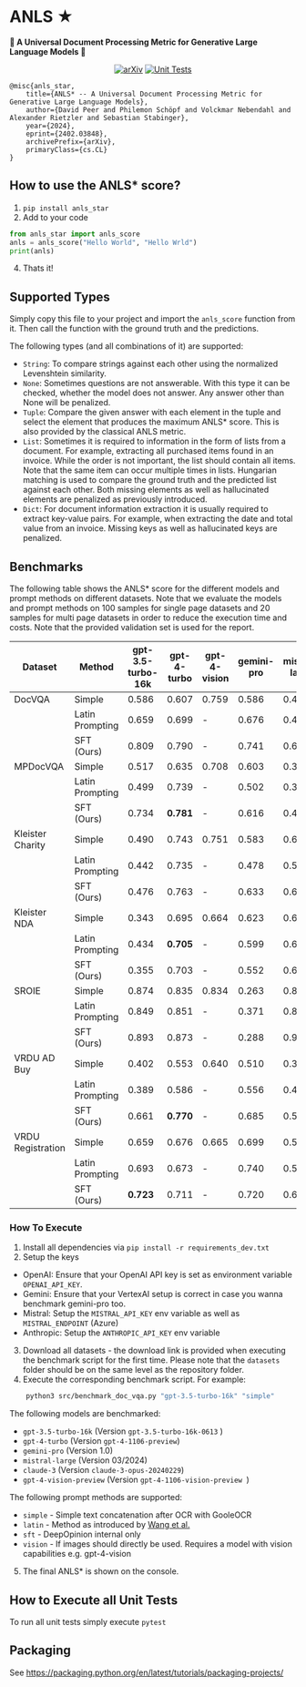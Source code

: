 # ANLS ★
**🌟 A Universal Document Processing Metric for Generative Large Language Models 🌟**

<div align="center">

<a href="">[![arXiv](https://img.shields.io/badge/arXiv-2402.03848-30C251.svg)](https://arxiv.org/abs/2402.03848)</a>
<a href="">![Unit Tests](https://github.com/deepopinion/anls_star_metric/actions/workflows/test.yml/badge.svg)</a>

</div>

    @misc{anls_star,
        title={ANLS* -- A Universal Document Processing Metric for Generative Large Language Models}, 
        author={David Peer and Philemon Schöpf and Volckmar Nebendahl and Alexander Rietzler and Sebastian Stabinger},
        year={2024},
        eprint={2402.03848},
        archivePrefix={arXiv},
        primaryClass={cs.CL}
    }

## How to use the ANLS* score?
1. `pip install anls_star`
2. Add to your code

```python
from anls_star import anls_score
anls = anls_score("Hello World", "Hello Wrld")
print(anls)
```

4. Thats it!

## Supported Types
Simply copy this file to your project and import the `anls_score` function from it. Then call the function with the ground truth and the predictions. 

The following types (and all combinations of it) are supported:
- `String`: To compare strings against each other using the normalized Levenshtein similarity.
- `None`: Sometimes questions are not answerable. With this type it can be checked, whether the model does not answer. Any answer other than None will be penalized.
- `Tuple`: Compare the given answer with each element in the tuple and select the element that produces the maximum ANLS* score. This is also provided by the classical ANLS metric.
- `List`: Sometimes it is required to information in the form of lists from a document. For example, extracting all purchased items found in an invoice. While the order is not important, the list should contain all items. Note that the same item can occur multiple times in lists. Hungarian matching is used to compare the ground truth and the predicted list against each other. Both missing elements as well as hallucinated elements are penalized as previously introduced.
- `Dict`: For document information extraction it is usually required to extract key-value pairs. For example, when extracting the date and total value from an invoice. Missing keys as well as hallucinated keys are penalized.

## Benchmarks

The following table shows the ANLS* score for the different models and prompt methods on different datasets. Note that we evaluate the models and prompt methods on 100 samples for single page datasets and 20 samples for multi page datasets in order to reduce the execution time and costs. Note that the provided validation set is used for the report.


<!-- Use the following page to convert to latex for the paper https://tableconvert.com/markdown-to-latex -->
| Dataset           | Method          | gpt-3.5-turbo-16k | gpt-4-turbo | gpt-4-vision | gemini-pro | mistral-large  | claude-3  |
| ----------------- | --------------- | ----------------- | ----------- | ------------ | ---------- | -------------- | --------- |
| DocVQA            | Simple          | 0.586             | 0.607       | 0.759        | 0.586      | 0.445          | 0.768     |
|                   | Latin Prompting | 0.659             | 0.699       | -            | 0.676      | 0.447          | 0.762     |
|                   | SFT (Ours)      | 0.809             | 0.790       | -            | 0.741      | 0.648          | **0.831** |
| MPDocVQA          | Simple          | 0.517             | 0.635       | 0.708        | 0.603      | 0.364          | 0.636     |
|                   | Latin Prompting | 0.499             | 0.739       | -            | 0.502      | 0.335          | 0.438     |
|                   | SFT (Ours)      | 0.734             | **0.781**   | -            | 0.616      | 0.476          | 0.575     |
| Kleister Charity  | Simple          | 0.490             | 0.743       | 0.751        | 0.583      | 0.652          | **0.800** |
|                   | Latin Prompting | 0.442             | 0.735       | -            | 0.478      | 0.576          | 0.787     |
|                   | SFT (Ours)      | 0.476             | 0.763       | -            | 0.633      | 0.657          | 0.786     |
| Kleister NDA      | Simple          | 0.343             | 0.695       | 0.664        | 0.623      | 0.637          | 0.673     |
|                   | Latin Prompting | 0.434             | **0.705**   | -            | 0.599      | 0.624          | 0.67      |
|                   | SFT (Ours)      | 0.355             | 0.703       | -            | 0.552      | 0.641          | 0.677     |
| SROIE             | Simple          | 0.874             | 0.835       | 0.834        | 0.263      | 0.855          | 0.933     |
|                   | Latin Prompting | 0.849             | 0.851       | -            | 0.371      | 0.863          | 0.926     |
|                   | SFT (Ours)      | 0.893             | 0.873       | -            | 0.288      | 0.905          | **0.949** |
| VRDU AD Buy       | Simple          | 0.402             | 0.553       | 0.640        | 0.510      | 0.386          | 0.577     |
|                   | Latin Prompting | 0.389             | 0.586       | -            | 0.556      | 0.435          | 0.608     |
|                   | SFT (Ours)      | 0.661             | **0.770**   | -            | 0.685      | 0.594          | 0.633     |
| VRDU Registration | Simple          | 0.659             | 0.676       | 0.665        | 0.699      | 0.579          | 0.685     |
|                   | Latin Prompting | 0.693             | 0.673       | -            | 0.740      | 0.587          | 0.715     |
|                   | SFT (Ours)      | **0.723**         | 0.711       | -            | 0.720      | 0.639          | 0.705     |


### How To Execute
1. Install all dependencies via `pip install -r requirements_dev.txt`
2. Setup the keys
 - OpenAI: Ensure that your OpenAI API key is set as environment variable `OPENAI_API_KEY`. 
 - Gemini: Ensure that your VertexAI setup is correct in case you wanna benchmark gemini-pro too.
 - Mistral: Setup the `MISTRAL_API_KEY` env variable as well as `MISTRAL_ENDPOINT` (Azure)
 - Anthropic: Setup the `ANTHROPIC_API_KEY` env variable
3. Download all datasets - the download link is provided when executing the benchmark script for the first time. Please note that the `datasets` folder should be on the same level as the repository folder.
4. Execute the corresponding benchmark script. For example:

```bash
    python3 src/benchmark_doc_vqa.py "gpt-3.5-turbo-16k" "simple"
```

The following models are benchmarked:
- `gpt-3.5-turbo-16k`       (Version `gpt-3.5-turbo-16k-0613` )
- `gpt-4-turbo`             (Version `gpt-4-1106-preview`)
- `gemini-pro`              (Version 1.0)
- `mistral-large`           (Version 03/2024)
- `claude-3`                (Version `claude-3-opus-20240229`)
- `gpt-4-vision-preview`    (Version `gpt-4-1106-vision-preview	`)

The following prompt methods are supported:
- `simple` - Simple text concatenation after OCR with GooleOCR
- `latin` - Method as introduced by [Wang et al.](https://arxiv.org/abs/2306.00526)
- `sft` - DeepOpinion internal only
- `vision` - If images should directly be used. Requires a model with vision capabilities e.g. gpt-4-vision

5. The final ANLS* is shown on the console. 



## How to Execute all Unit Tests
To run all unit tests simply execute `pytest`


## Packaging
See https://packaging.python.org/en/latest/tutorials/packaging-projects/